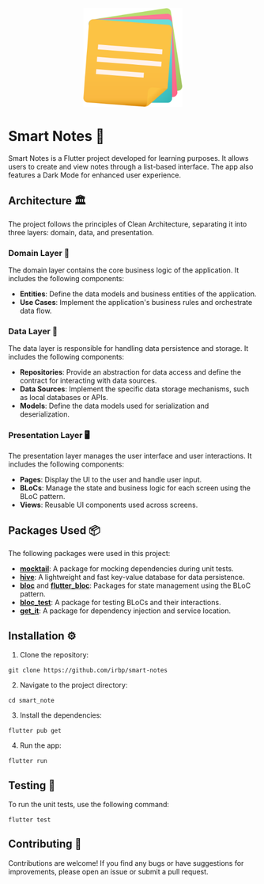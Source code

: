 <p align="center">
  <img src="images/smart_notes_logo.png" alt="Smart Notes Logo" width="200">
</p>

# Smart Notes 📝

Smart Notes is a Flutter project developed for learning purposes. It allows users to create and view notes through a list-based interface. The app also features a Dark Mode for enhanced user experience.

## Architecture 🏛️

The project follows the principles of Clean Architecture, separating it into three layers: domain, data, and presentation.

### Domain Layer 🧠

The domain layer contains the core business logic of the application. It includes the following components:

- **Entities**: Define the data models and business entities of the application.
- **Use Cases**: Implement the application's business rules and orchestrate data flow.

### Data Layer 💾

The data layer is responsible for handling data persistence and storage. It includes the following components:

- **Repositories**: Provide an abstraction for data access and define the contract for interacting with data sources.
- **Data Sources**: Implement the specific data storage mechanisms, such as local databases or APIs.
- **Models**: Define the data models used for serialization and deserialization.

### Presentation Layer 🖥️

The presentation layer manages the user interface and user interactions. It includes the following components:

- **Pages**: Display the UI to the user and handle user input.
- **BLoCs**: Manage the state and business logic for each screen using the BLoC pattern.
- **Views**: Reusable UI components used across screens.

## Packages Used 📦

The following packages were used in this project:

- **[mocktail](https://pub.dev/packages/mocktail)**: A package for mocking dependencies during unit tests.
- **[hive](https://pub.dev/packages/hive)**: A lightweight and fast key-value database for data persistence.
- **[bloc](https://pub.dev/packages/bloc)** and **[flutter_bloc](https://pub.dev/packages/flutter_bloc)**: Packages for state management using the BLoC pattern.
- **[bloc_test](https://pub.dev/packages/bloc_test)**: A package for testing BLoCs and their interactions.
- **[get_it](https://pub.dev/packages/get_it)**: A package for dependency injection and service location.

## Installation ⚙️

1. Clone the repository:

```console
git clone https://github.com/irbp/smart-notes
```

2. Navigate to the project directory:

```console
cd smart_note
```

3. Install the dependencies:

```console
flutter pub get
```

4. Run the app:

```console
flutter run
```

## Testing 🧪

To run the unit tests, use the following command:

```console
flutter test
```

## Contributing 🤝

Contributions are welcome! If you find any bugs or have suggestions for improvements, please open an issue or submit a pull request.

